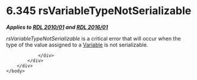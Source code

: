 <html dir="LTR" xmlns:mshelp="http://msdn.microsoft.com/mshelp" xmlns:ddue="http://ddue.schemas.microsoft.com/authoring/2003/5" xmlns:xlink="http://www.w3.org/1999/xlink" xmlns:tool="http://www.microsoft.com/tooltip">
    <head>
        <meta http-equiv="Content-Type" content="text/html; CHARSET=utf-8"></meta>
        <meta name="save" content="history"></meta>
        <title>6.345 rsVariableTypeNotSerializable</title>
        <xml>
            <mshelp:toctitle title="6.345 rsVariableTypeNotSerializable"></mshelp:toctitle>
            <mshelp:rltitle title="[MS-RDL]: rsVariableTypeNotSerializable"></mshelp:rltitle>
            <mshelp:keyword index="A" term="4f041b2e-3654-4afe-8eea-1a4bae990dde"></mshelp:keyword>
            <mshelp:attr name="DCSext.ContentType" value="open specification"></mshelp:attr>
            <mshelp:attr name="AssetID" value="4f041b2e-3654-4afe-8eea-1a4bae990dde"></mshelp:attr>
            <mshelp:attr name="TopicType" value="kbRef"></mshelp:attr>
            <mshelp:attr name="DCSext.Title" value="[MS-RDL]: rsVariableTypeNotSerializable" />
        </xml>
    </head>
    <body>
        <div id="header">
            <h1 class="heading">6.345 rsVariableTypeNotSerializable</h1>
        </div>
        <div id="mainSection">
            <div id="mainBody">
                <div id="allHistory" class="saveHistory"></div>
                <div id="sectionSection0" class="section" name="collapseableSection">
                    

<p><b><i>Applies to </i></b><a href="3428e690-a348-4ec7-8a6a-8efb42d2cdee.html"><b><i>RDL 2010/01</i></b></a><b><i>
and </i></b><a href="52ce3983-2bfc-4e72-9359-42aaf5fe4509.html"><b><i>RDL 2016/01</i></b></a></p>

<p><i>rsVariableTypeNotSerializable</i> is a critical error
that will occur when the type of the value assigned to a <a href="fc2c2c96-ec36-47c2-b156-a6d8c0cbabd8.html">Variable</a> is not
serializable.</p>


                </div>
            </div>
        </div>
    </body>
</html>